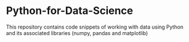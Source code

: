 # Python-for-Data-Science
This repository contains code snippets of working with data using Python and its associated libraries (numpy, pandas and matplotlib)

